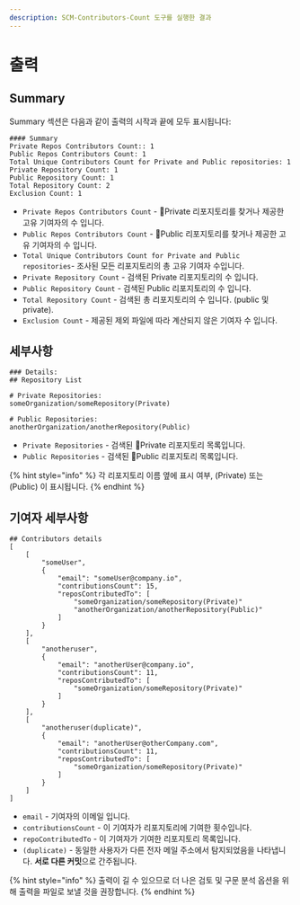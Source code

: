```yaml
---
description: SCM-Contributors-Count 도구를 실행한 결과
---
```


# 출력

## Summary

Summary 섹션은 다음과 같이 출력의 시작과 끝에 모두 표시됩니다:

```
#### Summary
Private Repos Contributors Count:: 1
Public Repos Contributors Count: 1
Total Unique Contributors Count for Private and Public repositories: 1
Private Repository Count: 1
Public Repository Count: 1
Total Repository Count: 2
Exclusion Count: 1
```

* `Private Repos Contributors Count` - Private 리포지토리를 찾거나 제공한 고유 기여자의 수 입니다.
* `Public Repos Contributors Count` - Public 리포지토리를 찾거나 제공한 고유 기여자의 수 입니다.
* `Total Unique Contributors Count for Private and Public repositories`- 조사된 모든 리포지토리의 총 고유 기여자 수입니다.
* `Private Repository Count` - 검색된 Private 리포지토리의 수 입니다.
* `Public Repository Count` - 검색된 Public 리포지토리의 수 입니다.
* `Total Repository Count` - 검색된 총 리포지토리의 수 입니다. (public 및 private).
* `Exclusion Count` - 제공된 제외 파일에 따라 계산되지 않은 기여자 수 입니다.

## 세부사항

```
### Details:
## Repository List

# Private Repositories:
someOrganization/someRepository(Private)

# Public Repositories:
anotherOrganization/anotherRepository(Public)
```

* `Private Repositories` - 검색된 Private 리포지토리 목록입니다.
* `Public Repositories` - 검색된 Public 리포지토리 목록입니다.

{% hint style="info" %}
각 리포지토리 이름 옆에 표시 여부, (Private) 또는 (Public) 이 표시됩니다.
{% endhint %}

## 기여자 세부사항

```
## Contributors details
[
    [
        "someUser",
        {
            "email": "someUser@company.io",
            "contributionsCount": 15,
            "reposContributedTo": [
                "someOrganization/someRepository(Private)"
                "anotherOrganization/anotherRepository(Public)"
            ]
        }
    ],
    [
        "anotheruser",
        {
            "email": "anotherUser@company.io",
            "contributionsCount": 11,
            "reposContributedTo": [
                "someOrganization/someRepository(Private)"
            ]
        }
    ],
    [
        "anotheruser(duplicate)",
        {
            "email": "anotherUser@otherCompany.com",
            "contributionsCount": 11,
            "reposContributedTo": [
                "someOrganization/someRepository(Private)"
            ]
        }
    ]
]
```

* `email` - 기여자의 이메일 입니다.
* `contributionsCount` - 이 기여자가 리포지토리에 기여한 횟수입니다.
* `repoContributedTo` - 이 기여자가 기여한 리포지토리 목록입니다.
* `(duplicate)` - 동일한 사용자가 다른 전자 메일 주소에서 탐지되었음을 나타냅니다. **서로 다른 커밋**으로 간주됩니다.

{% hint style="info" %}
출력이 길 수 있으므로 더 나은 검토 및 구문 분석 옵션을 위해 출력을 파일로 보낼 것을 권장합니다.
{% endhint %}
